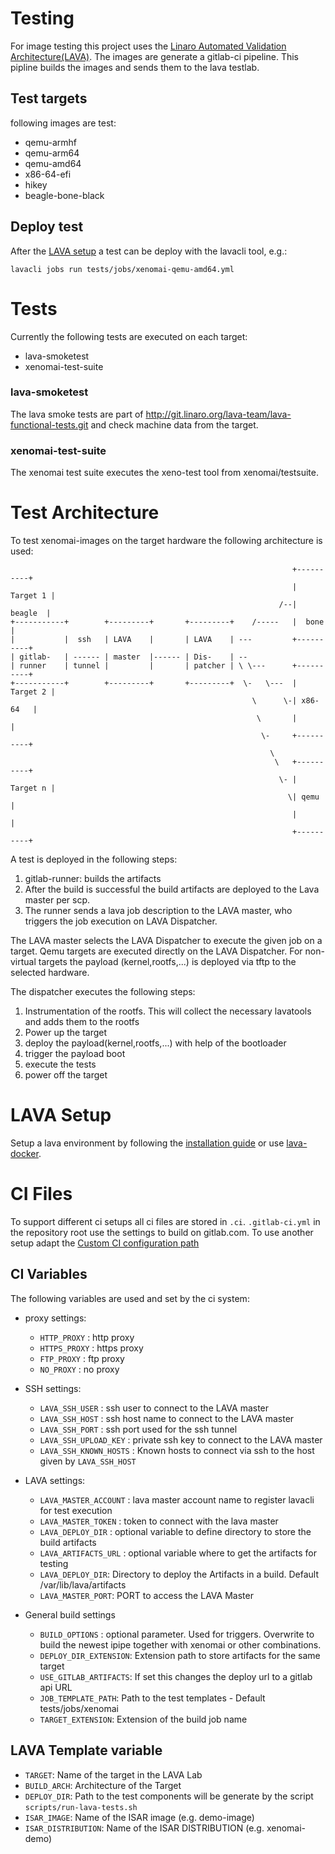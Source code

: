 # Testing

For image testing this project uses the
[Linaro Automated Validation Architecture(LAVA)](https://www.lavasoftware.org/).
The images are generate a gitlab-ci pipeline. This pipline builds the images and
sends them to the lava testlab.

## Test targets

following images are test:
- qemu-armhf
- qemu-arm64
- qemu-amd64
- x86-64-efi
- hikey
- beagle-bone-black

## Deploy test

After the [LAVA setup](#lava-setup) a test can be deploy with the lavacli tool, e.g.:
```
lavacli jobs run tests/jobs/xenomai-qemu-amd64.yml
```

# Tests

Currently the following tests are executed on each target:
- lava-smoketest
- xenomai-test-suite

### lava-smoketest

The lava smoke tests are part of http://git.linaro.org/lava-team/lava-functional-tests.git
and check machine data from the target.

### xenomai-test-suite

The xenomai test suite executes the xeno-test tool from xenomai/testsuite.

# Test Architecture

To test xenomai-images on the target hardware the following architecture
is used:
```
                                                               +----------+
                                                               | Target 1 |
                                                            /--|  beagle  |
+-----------+        +---------+       +---------+    /-----   |  bone    |
|           |  ssh   | LAVA    |       | LAVA    | ---         +----------+
| gitlab-   | ------ | master  |------ | Dis-    | --
| runner    | tunnel |         |       | patcher | \ \---      +----------+
+-----------+        +---------+       +---------+  \-   \---  | Target 2 |
                                                      \      \-| x86-64   |
                                                       \       |          |
                                                        \-     +----------+
                                                          \
                                                           \   +----------+
                                                            \- | Target n |
                                                              \| qemu     |
                                                               |          |
                                                               +----------+
```
A test is deployed in the following steps:
1. gitlab-runner: builds the artifacts
2. After the build is successful the build artifacts are deployed to the
   Lava master per scp.
3. The runner sends a lava job description to the LAVA master, who triggers the
job execution on LAVA Dispatcher.

The LAVA master selects the LAVA Dispatcher to execute the given job on a
target. Qemu targets are executed directly on the LAVA Dispatcher. For non-virtual
targets the payload (kernel,rootfs,...) is deployed via tftp to the selected
hardware.

The dispatcher executes the following steps:
1. Instrumentation of the rootfs. This will collect the necessary lavatools
and adds them to the rootfs
2. Power up the target
3. deploy the payload(kernel,rootfs,...) with help of the bootloader
4. trigger the payload boot
5. execute the tests
6. power off the target

# LAVA Setup

Setup a lava environment by following the
[installation guide](https://docs.lavasoftware.org/lava/first-installation.html)
or use [lava-docker](https://github.com/kernelci/lava-docker).

# CI Files

To support different ci setups all ci files are stored in `.ci`. `.gitlab-ci.yml` in
the repository root use the settings to build on gitlab.com. To use another setup adapt
the [Custom CI configuration path](https://code.siemens.com/help/ci/pipelines/settings#custom-ci-configuration-path)


## CI Variables

The following variables are used and set by the ci system:
- proxy settings:
  - `HTTP_PROXY`    : http proxy
  - `HTTPS_PROXY`   : https proxy
  - `FTP_PROXY`     : ftp proxy
  - `NO_PROXY`      : no proxy

- SSH settings:
  - `LAVA_SSH_USER` : ssh user to connect to the LAVA master
  - `LAVA_SSH_HOST` : ssh host name to connect to the LAVA master
  - `LAVA_SSH_PORT` : ssh port used for the ssh tunnel
  - `LAVA_SSH_UPLOAD_KEY`  :  private ssh key to connect to the LAVA master
  - `LAVA_SSH_KNOWN_HOSTS` : Known hosts to connect via ssh to the host given by `LAVA_SSH_HOST`

- LAVA settings:
  - `LAVA_MASTER_ACCOUNT`  : lava master account name to register lavacli for test execution
  - `LAVA_MASTER_TOKEN`    : token to connect with the lava master
  - `LAVA_DEPLOY_DIR`    : optional variable to define directory to store the build artifacts
  - `LAVA_ARTIFACTS_URL` : optional variable where to get the artifacts for testing
  - `LAVA_DEPLOY_DIR`: Directory to deploy the Artifacts in a build. Default /var/lib/lava/artifacts
  - `LAVA_MASTER_PORT`: PORT to access the LAVA Master

- General build settings
  - `BUILD_OPTIONS` : optional parameter. Used for triggers. Overwrite to build the newest ipipe together with xenomai or other combinations.
  - `DEPLOY_DIR_EXTENSION`: Extension path to store artifacts for the same target
  - `USE_GITLAB_ARTIFACTS`: If set this changes the deploy url to a gitlab api URL
  - `JOB_TEMPLATE_PATH`: Path to the test templates - Default tests/jobs/xenomai
  - `TARGET_EXTENSION`: Extension of the build job name
## LAVA Template variable

- `TARGET`: Name of the target in the LAVA Lab
- `BUILD_ARCH`: Architecture of the Target
- `DEPLOY_DIR`: Path to the test components will be generate by the script `scripts/run-lava-tests.sh`
- `ISAR_IMAGE`: Name of the ISAR image (e.g. demo-image)
- `ISAR_DISTRIBUTION`: Name of the ISAR DISTRIBUTION (e.g. xenomai-demo)
